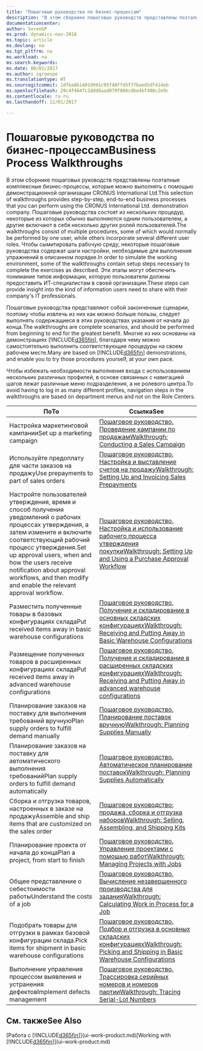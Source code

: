 ```yaml
---
title: "Пошаговые руководства по бизнес-процессам"
description: "В этом сборнике пошаговых руководств представлены поэтапные комплексные бизнес-процессы, которые можно выполнять с помощью демонстрационной организации CRONUS International Ltd. Пошаговые руководства состоят из нескольких процедур, некоторые из которых обычно выполняются одним пользователем, а другие включают в себя несколько других ролей пользователей. Чтобы сымитировать рабочую среду, некоторые пошаговые руководства содержат шаги настройки, необходимые для выполнения упражнений в описанном порядке. Эти этапы могут обеспечить понимание типов информации, которую пользователи должны предоставить ИТ-специалистам в своей организации."
documentationcenter: 
author: SorenGP
ms.prod: dynamics-nav-2018
ms.topic: article
ms.devlang: na
ms.tgt_pltfrm: na
ms.workload: na
ms.search.keywords: 
ms.date: 08/01/2017
ms.author: sgroespe
ms.translationtype: HT
ms.sourcegitcommit: 1dfba8b14019991c95f40ffd5f7fbaed5df414eb
ms.openlocfilehash: 29c4f4647c2ddd6aad079f006cdbe4bf480c2e9c
ms.contentlocale: ru-ru
ms.lasthandoff: 12/01/2017

---
```

# <a name="business-process-walkthroughs"></a><span data-ttu-id="f2eda-106">Пошаговые руководства по бизнес-процессам</span><span class="sxs-lookup"><span data-stu-id="f2eda-106">Business Process Walkthroughs</span></span>
<span data-ttu-id="f2eda-107">В этом сборнике пошаговых руководств представлены поэтапные комплексные бизнес-процессы, которые можно выполнять с помощью демонстрационной организации CRONUS International Ltd.</span><span class="sxs-lookup"><span data-stu-id="f2eda-107">This selection of walkthroughs provides step-by-step, end-to-end business processes that you can perform using the CRONUS International Ltd. demonstration company.</span></span> <span data-ttu-id="f2eda-108">Пошаговые руководства состоят из нескольких процедур, некоторые из которых обычно выполняются одним пользователем, а другие включают в себя несколько других ролей пользователей.</span><span class="sxs-lookup"><span data-stu-id="f2eda-108">The walkthroughs consist of multiple procedures, some of which would normally be performed by one user, while others incorporate several different user roles.</span></span> <span data-ttu-id="f2eda-109">Чтобы сымитировать рабочую среду, некоторые пошаговые руководства содержат шаги настройки, необходимые для выполнения упражнений в описанном порядке.</span><span class="sxs-lookup"><span data-stu-id="f2eda-109">In order to simulate the working environment, some of the walkthroughs contain setup steps necessary to complete the exercises as described.</span></span> <span data-ttu-id="f2eda-110">Эти этапы могут обеспечить понимание типов информации, которую пользователи должны предоставить ИТ-специалистам в своей организации.</span><span class="sxs-lookup"><span data-stu-id="f2eda-110">These steps can provide insight into the kind of information users need to share with their company's IT professionals.</span></span>  

 <span data-ttu-id="f2eda-111">Пошаговые руководства представляют собой законченные сценарии, поэтому чтобы извлечь из них как можно больше пользы, следует выполнять содержащиеся в этих руководствах указания от начала до конца.</span><span class="sxs-lookup"><span data-stu-id="f2eda-111">The walkthroughs are complete scenarios, and should be performed from beginning to end for the greatest benefit.</span></span> <span data-ttu-id="f2eda-112">Многие из них основаны на демонстрациях [!INCLUDE[d365fin](includes/d365fin_md.md)], благодаря чему можно самостоятельно выполнить соответствующие процедуры на своем рабочем месте.</span><span class="sxs-lookup"><span data-stu-id="f2eda-112">Many are based on [!INCLUDE[d365fin](includes/d365fin_md.md)] demonstrations, and enable you to try those procedures yourself, at your own pace.</span></span>  

 <span data-ttu-id="f2eda-113">Чтобы избежать необходимости выполнения входа с использованием нескольких различных профилей, в основе связанных с навигацией шагов лежат различные меню подразделения, а не ролевого центра.</span><span class="sxs-lookup"><span data-stu-id="f2eda-113">To avoid having to log in as many different profiles, navigation steps in the walkthroughs are based on department menus and not on the Role Centers.</span></span>  

|<span data-ttu-id="f2eda-114">По</span><span class="sxs-lookup"><span data-stu-id="f2eda-114">To</span></span>|<span data-ttu-id="f2eda-115">Ссылка</span><span class="sxs-lookup"><span data-stu-id="f2eda-115">See</span></span>|  
|--------|---------|  
|<span data-ttu-id="f2eda-116">Настройка маркетинговой кампании</span><span class="sxs-lookup"><span data-stu-id="f2eda-116">Set up a marketing campaign</span></span>|[<span data-ttu-id="f2eda-117">Пошаговое руководство. Проведение кампании по продажам</span><span class="sxs-lookup"><span data-stu-id="f2eda-117">Walkthrough: Conducting a Sales Campaign</span></span>](walkthrough-conducting-a-sales-campaign.md)|  
|<span data-ttu-id="f2eda-118">Используйте предоплату для части заказов на продажу</span><span class="sxs-lookup"><span data-stu-id="f2eda-118">Use prepayments to part of sales orders</span></span>|[<span data-ttu-id="f2eda-119">Пошаговое руководство. Настройка и выставление счетов на продажу</span><span class="sxs-lookup"><span data-stu-id="f2eda-119">Walkthrough: Setting Up and Invoicing Sales Prepayments</span></span>](walkthrough-setting-up-and-invoicing-sales-prepayments.md)|  
|<span data-ttu-id="f2eda-120">Настройте пользователей утверждения, время и способ получения уведомлений о рабочих процессах утверждения, а затем измените и включите соответствующий рабочий процесс утверждения.</span><span class="sxs-lookup"><span data-stu-id="f2eda-120">Set up approval users, when and how the users receive notification about approval workflows, and then modify and enable the relevant approval workflow.</span></span>|[<span data-ttu-id="f2eda-121">Пошаговое руководство. Настройка и использование рабочего процесса утверждения покупки</span><span class="sxs-lookup"><span data-stu-id="f2eda-121">Walkthrough: Setting Up and Using a Purchase Approval Workflow</span></span>](walkthrough-setting-up-and-using-a-purchase-approval-workflow.md)|  
|<span data-ttu-id="f2eda-122">Разместить полученные товары в базовых конфигурациях склада</span><span class="sxs-lookup"><span data-stu-id="f2eda-122">Put received items away in basic warehouse configurations</span></span>|[<span data-ttu-id="f2eda-123">Пошаговое руководство. Получение и складирование в основных складских конфигурациях</span><span class="sxs-lookup"><span data-stu-id="f2eda-123">Walkthrough: Receiving and Putting Away in Basic Warehouse Configurations</span></span>](walkthrough-receiving-and-putting-away-in-basic-warehousing.md)|  
|<span data-ttu-id="f2eda-124">Размещение полученных товаров в расширенных конфигурациях склада</span><span class="sxs-lookup"><span data-stu-id="f2eda-124">Put received items away in advanced warehouse configurations</span></span>|[<span data-ttu-id="f2eda-125">Пошаговое руководство. Получение и складирование в расширенных складских конфигурациях</span><span class="sxs-lookup"><span data-stu-id="f2eda-125">Walkthrough: Receiving and Putting Away in advanced warehouse configurations</span></span>](walkthrough-receiving-and-putting-away-in-advanced-warehousing.md)|  
|<span data-ttu-id="f2eda-126">Планирование заказов на поставку для выполнения требований вручную</span><span class="sxs-lookup"><span data-stu-id="f2eda-126">Plan supply orders to fulfill demand manually</span></span>|[<span data-ttu-id="f2eda-127">Пошаговое руководство. Планирование поставок вручную</span><span class="sxs-lookup"><span data-stu-id="f2eda-127">Walkthrough: Planning Supplies Manually</span></span>](walkthrough-planning-supplies-manually.md)|  
|<span data-ttu-id="f2eda-128">Планирование заказов на поставку для автоматического выполнения требований</span><span class="sxs-lookup"><span data-stu-id="f2eda-128">Plan supply orders to fulfill demand automatically</span></span>|[<span data-ttu-id="f2eda-129">Пошаговое руководство. Автоматическое планирование поставок</span><span class="sxs-lookup"><span data-stu-id="f2eda-129">Walkthrough: Planning Supplies Automatically</span></span>](walkthrough-planning-supplies-automatically.md)|  
|<span data-ttu-id="f2eda-130">Сборка и отгрузка товаров, настроенных в заказе на продажу</span><span class="sxs-lookup"><span data-stu-id="f2eda-130">Assemble and ship items that are customized on the sales order</span></span>|[<span data-ttu-id="f2eda-131">Пошаговое руководство: продажа, сборка и отгрузка наборов</span><span class="sxs-lookup"><span data-stu-id="f2eda-131">Walkthrough: Selling, Assembling, and Shipping Kits</span></span>](walkthrough-selling-assembling-and-shipping-kits.md)|  
|<span data-ttu-id="f2eda-132">Планирование проекта от начала до конца</span><span class="sxs-lookup"><span data-stu-id="f2eda-132">Plan a project, from start to finish</span></span>|[<span data-ttu-id="f2eda-133">Пошаговое руководство. Управление проектами с помощью работ</span><span class="sxs-lookup"><span data-stu-id="f2eda-133">Walkthrough: Managing Projects with Jobs</span></span>](walkthrough-managing-projects-with-jobs.md)|  
|<span data-ttu-id="f2eda-134">Общее представление о себестоимости работы</span><span class="sxs-lookup"><span data-stu-id="f2eda-134">Understand the costs of a job</span></span>|[<span data-ttu-id="f2eda-135">Пошаговое руководство. Вычисление незавершенного производства для задания</span><span class="sxs-lookup"><span data-stu-id="f2eda-135">Walkthrough: Calculating Work in Process for a Job</span></span>](walkthrough-calculating-work-in-process-for-a-job.md)|  
|<span data-ttu-id="f2eda-136">Подобрать товары для отгрузки в рамках базовой конфигурации склада.</span><span class="sxs-lookup"><span data-stu-id="f2eda-136">Pick items for shipment in basic warehouse configurations</span></span>|[<span data-ttu-id="f2eda-137">Пошаговое руководство. Подбор и отгрузка в основных складских конфигурациях</span><span class="sxs-lookup"><span data-stu-id="f2eda-137">Walkthrough: Picking and Shipping in Basic Warehouse Configurations</span></span>](walkthrough-picking-and-shipping-in-basic-warehousing.md)|  
|<span data-ttu-id="f2eda-138">Выполнение управления процессом выявления и устранения дефектов</span><span class="sxs-lookup"><span data-stu-id="f2eda-138">Implement defects management</span></span>|[<span data-ttu-id="f2eda-139">Пошаговое руководство. Трассировка серийных номеров и номеров партии</span><span class="sxs-lookup"><span data-stu-id="f2eda-139">Walkthrough: Tracing Serial-Lot Numbers</span></span>](walkthrough-tracing-serial-lot-numbers.md)|  

## <a name="see-also"></a><span data-ttu-id="f2eda-140">См. также</span><span class="sxs-lookup"><span data-stu-id="f2eda-140">See Also</span></span>
<span data-ttu-id="f2eda-141">[Работа с [!INCLUDE[d365fin](includes/d365fin_md.md)]](ui-work-product.md)</span><span class="sxs-lookup"><span data-stu-id="f2eda-141">[Working with [!INCLUDE[d365fin](includes/d365fin_md.md)]](ui-work-product.md)</span></span>  

